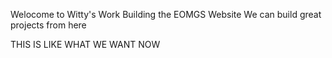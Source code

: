 Welocome to Witty's Work
Building the EOMGS Website
We can build great projects from here

THIS IS LIKE WHAT WE WANT NOW
